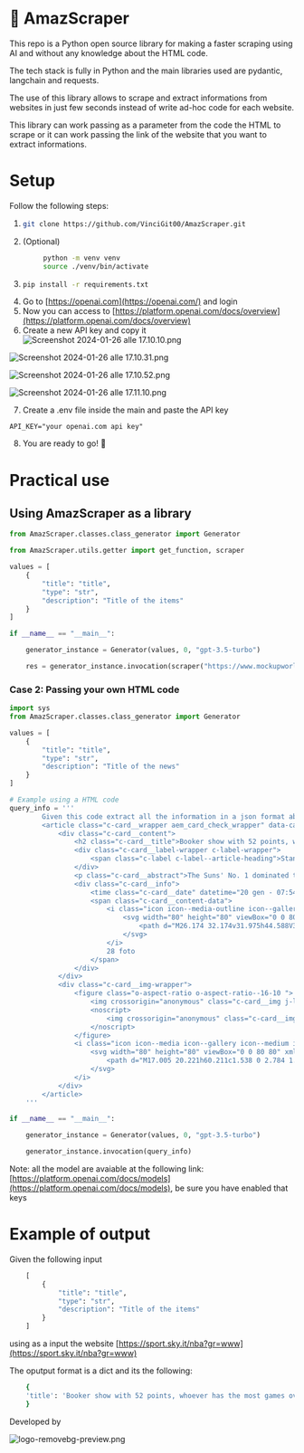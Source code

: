 # 🤖 AmazScraper

This repo is a Python open source library for making a faster scraping using AI and without any knowledge about the HTML code.

The tech stack is fully in Python and the main libraries used are pydantic, langchain and requests.

The use of this library allows to scrape and extract informations from websites in just few seconds instead of write ad-hoc code for each website.

This library can work passing as a parameter from the code the HTML to scrape or it can work passing the
link of the website that you want to extract informations.

# Setup

Follow the following steps:

1.  ```bash
    git clone https://github.com/VinciGit00/AmazScraper.git
    ```
2. (Optional)
   ```bash
        python -m venv venv
        source ./venv/bin/activate
   ```
4.  ```bash
    pip install -r requirements.txt
    ```
5.  Go to [https://openai.com](https://openai.com/) and login
6.  Now you can access to [https://platform.openai.com/docs/overview](https://platform.openai.com/docs/overview)
7.  Create a new API key and copy it
    ![Screenshot 2024-01-26 alle 17.10.10.png](docs/generate_api_key/step_1.png)

![Screenshot 2024-01-26 alle 17.10.31.png](docs/generate_api_key/step_2.png)

![Screenshot 2024-01-26 alle 17.10.52.png](docs/generate_api_key/step_3.png)

![Screenshot 2024-01-26 alle 17.11.10.png](docs/generate_api_key/step_4.png)

7. Create a .env file inside the main and paste the API key

```config
API_KEY="your openai.com api key"
```

8. You are ready to go! 🚀

# Practical use

## Using AmazScraper as a library

```python
from AmazScraper.classes.class_generator import Generator

from AmazScraper.utils.getter import get_function, scraper

values = [
    {
        "title": "title",
        "type": "str",
        "description": "Title of the items"
    }
]

if __name__ == "__main__":

    generator_instance = Generator(values, 0, "gpt-3.5-turbo")

    res = generator_instance.invocation(scraper("https://www.mockupworld.co", 4197))
```

### Case 2: Passing your own HTML code

```python
import sys
from AmazScraper.classes.class_generator import Generator

values = [
    {
        "title": "title",
        "type": "str",
        "description": "Title of the news"
    }
]

# Example using a HTML code
query_info = '''
        Given this code extract all the information in a json format about the news.
        <article class="c-card__wrapper aem_card_check_wrapper" data-cardindex="0">
            <div class="c-card__content">
                <h2 class="c-card__title">Booker show with 52 points, whoever has the most games over 50</h2>
                <div class="c-card__label-wrapper c-label-wrapper">
                    <span class="c-label c-label--article-heading">Standings</span>
                </div>
                <p class="c-card__abstract">The Suns' No. 1 dominated the match won in New Orleans, scoring 52 points. It's about...</p>
                <div class="c-card__info">
                    <time class="c-card__date" datetime="20 gen - 07:54">20 gen - 07:54</time>
                    <span class="c-card__content-data">
                        <i class="icon icon--media-outline icon--gallery-outline icon--xxsmall icon--c-neutral">
                            <svg width="80" height="80" viewBox="0 0 80 80" xmlns="http://www.w3.org/2000/svg" class="icon__svg icon__svg--gallery-outline">
                                <path d="M26.174 32.174v31.975h44.588V32.174H26.174zm-3.08-9.238h50.747A6.159 6.159 0 0 1 80 29.095v38.134a6.159 6.159 0 0 1-6.159 6.158H23.095a6.159 6.159 0 0 1-6.159-6.158V29.095a6.159 6.159 0 0 1 6.159-6.159zM9.239 55.665a4.619 4.619 0 0 1-9.238 0V16.777C0 10.825 4.825 6 10.777 6H64.08a4.619 4.619 0 1 1 0 9.238H10.777c-.85 0-1.54.69-1.54 1.54v38.887z" fill="currentColor" fill-rule="evenodd"></path>
                            </svg>
                        </i>
                        28 foto
                    </span>
                </div>
            </div>
            <div class="c-card__img-wrapper">
                <figure class="o-aspect-ratio o-aspect-ratio--16-10 ">
                    <img crossorigin="anonymous" class="c-card__img j-lazyload" alt="Partite con 50+ punti: Booker in Top-20" data-srcset="..." sizes="..." loading="lazy" data-src="...">
                    <noscript>
                        <img crossorigin="anonymous" class="c-card__img" alt="Partite con 50+ punti: Booker in Top-20" srcset="..." sizes="..." src="...">
                    </noscript>
                </figure>
                <i class="icon icon--media icon--gallery icon--medium icon--c-primary">
                    <svg width="80" height="80" viewBox="0 0 80 80" xmlns="http://www.w3.org/2000/svg" class="icon__svg icon__svg--gallery">
                        <path d="M17.005 20.221h60.211c1.538 0 2.784 1.28 2.784 2.858v48.317c0 1.578-1.246 2.858-2.784 2.858H17.005c-1.537 0-2.784-1.28-2.784-2.858V23.079c0-1.578 1.247-2.858 2.784-2.858zM5.873 11.873V60.62a2.937 2.937 0 0 1-5.873 0V11.286A5.286 5.286 0 0 1 5.286 6h61.08a2.937 2.937 0 1 1 0 5.873H5.873z"></path>
                    </svg>
                </i>
            </div>
        </article>
    '''

if __name__ == "__main__":

    generator_instance = Generator(values, 0, "gpt-3.5-turbo")

    generator_instance.invocation(query_info)
```

Note: all the model are avaiable at the following link: [https://platform.openai.com/docs/models](https://platform.openai.com/docs/models), be sure you have enabled that keys

# Example of output

Given the following input

```python
    [
        {
            "title": "title",
            "type": "str",
            "description": "Title of the items"
        }
    ]

```

using as a input the website [https://sport.sky.it/nba?gr=www](https://sport.sky.it/nba?gr=www)

The oputput format is a dict and its the following:

```bash
    {
    'title': 'Booker show with 52 points, whoever has the most games over 50'
    }
```

Developed by

![logo-removebg-preview.png](docs/logo_vincios.png)
